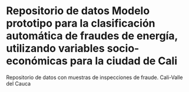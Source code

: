 # Repositorio de datos Modelo prototipo para la clasificación automática de fraudes de energía, utilizando variables socio-económicas para la ciudad de Cali
Repositorio de datos con muestras de inspecciones de fraude. Cali-Valle del Cauca
